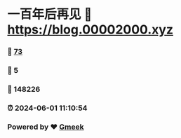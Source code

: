 # 一百年后再见 :link: https://blog.00002000.xyz 
### :page_facing_up: [73](https://blog.00002000.xyz/tag.html) 
### :speech_balloon: 5 
### :hibiscus: 148226 
### :alarm_clock: 2024-06-01 11:10:54 
### Powered by :heart: [Gmeek](https://github.com/Meekdai/Gmeek)
